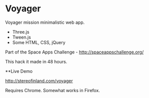 Voyager
=======

Voyager mission minimalistic web app.

* Three.js
* Tween.js
* Some HTML, CSS, jQuery

Part of the Space Apps Challenge - http://spaceappschallenge.org/

This hack it made in 48 hours.

**Live Demo

http://stereofinland.com/voyager

Requires Chrome. Somewhat works in Firefox.
